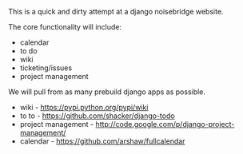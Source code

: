 This is a quick and dirty attempt at a django noisebridge website.

The core functionality will include:
 - calendar
 - to do
 - wiki
 - ticketing/issues
 - project management

We will pull from as many prebuild django apps as possible.
 - wiki - https://pypi.python.org/pypi/wiki
 - to to - https://github.com/shacker/django-todo
 - project management - http://code.google.com/p/django-project-management/
 - calendar - https://github.com/arshaw/fullcalendar

